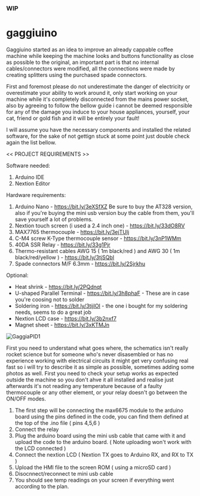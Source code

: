 ### WIP ####

# gaggiuino
Gaggiuino started as an idea to improve an already cappable coffee machine while keeping the machine looks and buttons functionality as close as possible to the original, an important part is that no internal cables/connectors were modified, all the connections were made by creating splitters using the purchased spade connectors.

First and foremost please do not underestimate the danger of electricity or overestimate your ability to work around it, only start working on your machine while it's  completely disconnected from the mains power socket, also by agreeing to follow the bellow guide i cannot be deemed responsible for any of the damage you induce to your house appliances, yourself, your cat, friend or gold fish and it will be entirely your fault! 

I will assume you have  the necessary components and installed the related software, for the sake of not gettign stuck at some point just double check again the list bellow.

<< PROJECT REQUIREMENTS >>

Software needed:
1. Arduino IDE
2. Nextion Editor

Hardware requirements:
1. Arduino Nano - https://bit.ly/3eXSfXZ
   Be sure to buy the AT328 version, also if you're buying the mini usb version buy the cable from them, you'll save yourself a lot of problems.
2. Nextion touch screen (i used a 2.4 inch one) - https://bit.ly/33dO8RV
3. MAX7765 thermocouple - https://bit.ly/3ejTUIj
4. C-M4 screw K-Type thermocouple sensor - https://bit.ly/3nP1WMm
5. 40DA SSR Relay - https://bit.ly/33g1Pjr
6. Thermo-resistant cables AWG 15 ( 1m black/red ) and AWG 30 ( 1m black/red/yellow ) - https://bit.ly/3tjSQbI
7. Spade connectors M/F 6.3mm - https://bit.ly/2Sjrkhu

Optional:
- Heat shrink - https://bit.ly/2PQdnqt
- U-shaped Parallel Terminal - https://bit.ly/3h8phaF  - These are in case you're coosing not to solder
- Soldering iron - https://bit.ly/3tijlOI  - the one i bought for my soldering needs,  seems to do a great job
- Nextion LCD case - https://bit.ly/3b2nxf7
- Magnet sheet - https://bit.ly/3xKTMJn

![GaggiaPID1](https://github.com/Zer0-bit/gaggiuino/blob/main/images/PXL_20210426_180310406.jpg)

First you need to understand what goes where, the schematics isn't really rocket science but for someone who's never disasembled or has no experience working with electrical circuits it might get very confusing real fast so i will try to describe it as simple as possible, sometimes adding some photos as well.
First you need to check your setup works as expected outside the machine so you don't ahve it all installed and realise just afterwards it's not reading any temperature because of a faulty thermocouple or any other element, or your relay doesn't go between the ON/OFF modes.


1. The first step will be connecting the max6675 module to the arduino board using the pins defined in the code, you can find them defined at the top of the .ino file ( pins 4,5,6 )
2. Connect the relay
4. Plug the arduino board using the mini usb cable that came with it and upload the code to the arduino board. ( Note uploading won't work with the LCD connected )
5. Connect the nextion LCD ( Nextion TX goes to Arduino RX, and RX to TX )
6. Upload the HMI file to the screen ROM ( using a microSD card )
7. Disocnnect/reconnect te mini usb cable
8. You should see temp readings on your screen if everything went according to the plan.
